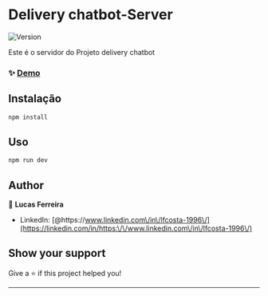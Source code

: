# Delivery chatbot-Server
![Version](https://img.shields.io/badge/version-1.0.0-blue.svg?cacheSeconds=2592000)

Este é o servidor do Projeto delivery chatbot


### ✨ [Demo](https://painel-delivery.herokuapp.com/)

## Instalação

```sh
npm install
```

## Uso

```sh
npm run dev
```

## Author

👤 **Lucas Ferreira**


* LinkedIn: [@https:\/\/www.linkedin.com\/in\/lfcosta-1996\/](https://linkedin.com/in/https:\/\/www.linkedin.com\/in\/lfcosta-1996\/)

## Show your support

Give a ⭐️ if this project helped you!


***
